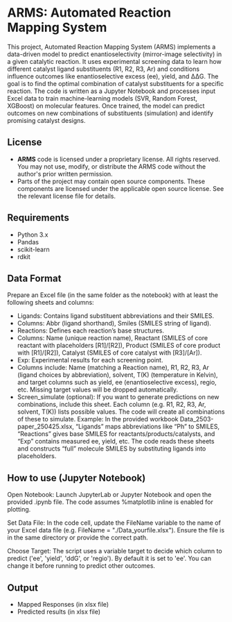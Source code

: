 # ARMS: Automated Reaction Mapping System

This project, Automated Reaction Mapping System (ARMS) implements a data-driven model to predict enantioselectivity (mirror-image selectivity) in a given catalytic reaction. It uses experimental screening data to learn how different catalyst ligand substituents (R1, R2, R3, Ar) and conditions influence outcomes like enantioselective excess (ee), yield, and ΔΔG. The goal is to find the optimal combination of catalyst substituents for a specific reaction. The code is written as a Jupyter Notebook and processes input Excel data to train machine-learning models (SVR, Random Forest, XGBoost) on molecular features. Once trained, the model can predict outcomes on new combinations of substituents (simulation) and identify promising catalyst designs.

## License
- **ARMS** code is licensed under a proprietary license. All rights reserved. You may not use, modify, or distribute the ARMS code without the author's prior written permission.
- Parts of the project may contain open source components. These components are licensed under the applicable open source license. See the relevant license file for details.

## Requirements
- Python 3.x
- Pandas
- scikit-learn
- rdkit

## Data Format
Prepare an Excel file (in the same folder as the notebook) with at least the following sheets and columns:
 - Ligands: Contains ligand substituent abbreviations and their SMILES.
 - Columns: Abbr (ligand shorthand), Smiles (SMILES string of ligand).
 - Reactions: Defines each reaction’s base structures.
 - Columns: Name (unique reaction name), Reactant (SMILES of core reactant with placeholders [R1]/[R2]), Product (SMILES of core product with [R1]/[R2]), Catalyst (SMILES of core catalyst with [R3]/[Ar]).
 - Exp: Experimental results for each screening point.
 - Columns include: Name (matching a Reaction name), R1, R2, R3, Ar (ligand choices by abbreviation), solvent, T(K) (temperature in Kelvin), and target columns such as yield, ee (enantioselective excess), regio, etc. Missing target values will be dropped automatically.
 - Screen_simulate (optional): If you want to generate predictions on new combinations, include this sheet. Each column (e.g. R1, R2, R3, Ar, solvent, T(K)) lists possible values. The code will create all combinations of these to simulate.
Example: In the provided workbook Data_2503-paper_250425.xlsx, “Ligands” maps abbreviations like “Ph” to SMILES, “Reactions” gives base SMILES for reactants/products/catalysts, and “Exp” contains measured ee, yield, etc. The code reads these sheets and constructs “full” molecule SMILES by substituting ligands into placeholders.
## How to use (Jupyter Notebook)
Open Notebook: Launch JupyterLab or Jupyter Notebook and open the provided .ipynb file. The code assumes %matplotlib inline is enabled for plotting.

Set Data File: In the code cell, update the FileName variable to the name of your Excel data file (e.g. FileName = "./Data_yourfile.xlsx"). Ensure the file is in the same directory or provide the correct path.

Choose Target: The script uses a variable target to decide which column to predict ('ee', 'yield', 'ddG', or 'regio'). By default it is set to 'ee'. You can change it before running to predict other outcomes.

## Output
- Mapped Responses (in xlsx file)
- Predicted results (in xlsx file)
